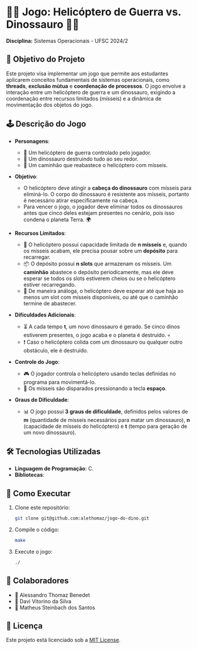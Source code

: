 # 🚁💥 Jogo: Helicóptero de Guerra vs. Dinossauro 🦖🔥

**Disciplina:** Sistemas Operacionais - UFSC 2024/2

## 🎯 Objetivo do Projeto
Este projeto visa implementar um jogo que permite aos estudantes aplicarem conceitos fundamentais de sistemas operacionais, como **threads**, **exclusão mùtua** e **coordenação de processos**. O jogo envolve a interação entre um helicóptero de guerra e um dinossauro, exigindo a coordenação entre recursos limitados (mísseis) e a dinâmica de movimentação dos objetos do jogo.

## 🕹️ Descrição do Jogo
- **Personagens**:
  - 🚁 Um helicóptero de guerra controlado pelo jogador.
  - 🦖 Um dinossauro destruindo tudo ao seu redor.
  - 🚚 Um caminhão que reabastece o helicóptero com mísseis.

- **Objetivo**:
  - O helicóptero deve atingir a **cabeça do dinossauro** com mísseis para eliminá-lo. O corpo do dinossauro é resistente aos mísseis, portanto é necessário atirar especificamente na cabeça.
  - Para vencer o jogo, o jogador deve eliminar todos os dinossauros antes que cinco deles estejam presentes no cenário, pois isso condena o planeta Terra. 🌍

- **Recursos Limitados**:
  - 🚁 O helicóptero possui capacidade limitada de **n mísseis** e, quando os mísseis acabam, ele precisa pousar sobre um **depósito** para recarregar.
  - 📦 O depósito possui **n slots** que armazenam os mísseis. Um **caminhão** abastece o depósito periodicamente, mas ele deve esperar se todos os slots estiverem cheios ou se o helicóptero estiver recarregando.
  - 🔄 De maneira análoga, o helicóptero deve esperar até que haja ao menos um slot com mísseis disponíveis, ou até que o caminhão termine de abastecer.

- **Dificuldades Adicionais**:
  - ⏳ A cada tempo **t**, um novo dinossauro é gerado. Se cinco dinos estiverem presentes, o jogo acaba e o planeta é destruído. 💀
  - ❗ Caso o helicóptero colida com um dinossauro ou qualquer outro obstáculo, ele é destruído.

- **Controle do Jogo**:
  - 🎮 O jogador controla o helicóptero usando teclas definidas no programa para movimentá-lo.
  - 🔫 Os mísseis são disparados pressionando a tecla **espaço**.

- **Graus de Dificuldade**:
  - 📊 O jogo possui **3 graus de dificuldade**, definidos pelos valores de **m** (quantidade de mísseis necessários para matar um dinossauro), **n** (capacidade de mísseis do helicóptero) e **t** (tempo para geração de um novo dinossauro).

## 🛠️ Tecnologias Utilizadas
- **Linguagem de Programação**: C.
- **Bibliotecas**: 

## 🚀 Como Executar
1. Clone este repositório:
   ```sh
   git clone git@github.com:alethomaz/jogo-do-dino.git
   ```
2. Compile o código:
   ```sh
   make
   ```
3. Execute o jogo:
   ```sh
   ./
   ```

## 👥 Colaboradores
- 👤 Alessandro Thomaz Benedet
- 👤 Davi Vitorino da Silva
- 👤 Matheus Steinbach dos Santos 

## 📜 Licença
Este projeto está licenciado sob a [MIT License](LICENSE).
